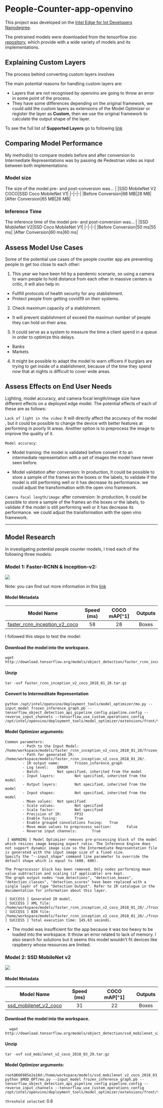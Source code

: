 # People-Counter-app-openvino
This  project was developed on the [Intel Edge for Iot Developers Nanodegree](https://www.udacity.com/course/intel-edge-ai-for-iot-developers-nanodegree--nd131).

The pretrained models were downloaded from the tensorflow zoo [repository](https://github.com/tensorflow/models/blob/master/research/object_detection/g3doc/detection_model_zoo.md), which provide with a wide variety of models and its implementations.

## Explaining Custom Layers
The process behind converting custom layers involves 

The main potential reasons for handling custom layers are:
  - Layers that are not recognised by openvino are going to throw an error in some point of the process.
  - They have some differences depending on the original framework, we could add the custom layers as extensions of the Model Optimizer or register the layer as **Custom**, then we use the original framework to calculate the output shape of the layer.

To see the full list of **Supported Layers** go to following [link](https://docs.openvinotoolkit.org/2019_R3/_docs_MO_DG_prepare_model_Supported_Frameworks_Layers.html)

## Comparing Model Performance
My method(s) to compare models before and after conversion to Intermediate Representations was by passing de Pedestrian video as input between both implementations:


### Model size
The size of the model pre- and post-conversion was...
| |SSD MobileNet V2 COCO|SSD Coco MobileNet V1|
|-|-|-|
|Before Conversion|68 MB|28 MB|
|After Conversion|65 MB|26 MB|

### Inference Time
The inference time of the model pre- and post-conversion was...
| |SSD MobileNet V2|SSD Coco MobileNet V1|
|-|-|-|
|Before Conversion|50 ms|55 ms|
|After Conversion|60 ms|60 ms|



## Assess Model Use Cases
Some of the potential use cases of the people counter app are preventing people to get too close to each other:
1. This year we have been hit by a pandemic scenario, so using a camera to warn people to hold distance from each other in massive centers is critic, it will also help in:

  - Fullfill protocols of health security for any stablishment.
  - Protect people from getting covid19 on their systems.

2. Check maximum capacity of a stablishment.
  - It will prevent stablishment of exceed the maximun number of people they can hold on their area.

3. It could serve as a system to measure the time a client spend in a queue in order to optimize this delays.
  - Banks
  - Markets

4. It might be possible to adapt the model to warn officers if burglars are trying to get inside of a stablishment, because of the time they spend now that at nights is difficult to cover wide areas.

## Assess Effects on End User Needs


Lighting, model accuracy, and camera focal length/image size have different effects on a
deployed edge model. The potential effects of each of these are as follows:

`Lack of light in the video`: It will directly affect the accuracy of the model , but it could be possible to change the device with better features at performing in poorly lit areas. Another option is to preprocess the image to improve the quality of it.

`Model accuracy`: 
- Model training: the model is validated before convert it to an intermediate representation with a set of images the model have never seen before.

-  Model validation after conversion: In production, It could be possible to store a sample of the frames an the boxes or the labels, to validate if the model is still performing well or it has decrease its performance. we could adjust the transformation with the open vino framework.

`Camera focal length/image`: 
after conversion: In production, It could be possible to store a sample of the frames an the boxes or the labels, to validate if the model is still performing well or it has decrease its performance. we could adjust the transformation with the open vino framework.

-----

## Model Research

In investigating potential people counter models, I tried each of the following three models:

### Model 1: Faster-RCNN & Inception-v2:
<img src = "https://www.researchgate.net/profile/Akif_Durdu/publication/334987612/figure/fig3/AS:788766109224961@1565067903984/High-level-diagram-of-Faster-R-CNN-16-for-generic-object-detection-2-Inception-v2-The.ppm"></img>

Note: you can find out more information in this [link](https://www.researchgate.net/figure/High-level-diagram-of-Faster-R-CNN-16-for-generic-object-detection-2-Inception-v2-The_fig3_334987612)

#### Model Metadata

**Model Name**                                                                                                                                                                                    | Speed (ms) | COCO mAP[^1] | Outputs
--------------------------------------------------------------------------------------------------------------------------------------------------------------------------------------------- | :--------: | :----------: | :-----:
[faster_rcnn_inception_v2_coco](http://download.tensorflow.org/models/object_detection/faster_rcnn_inception_v2_coco_2018_01_28.tar.gz)                                                                       | 58         | 28           | Boxes

I followed this steps to test the model:
  
#### Download the model into the workspace.
  ```
  wget http://download.tensorflow.org/models/object_detection/faster_rcnn_inception_v2_coco_2018_01_28.tar.gz
  ```
  
#### Unzip 
 ```
 tar -xvf faster_rcnn_inception_v2_coco_2018_01_28.tar.gz
 ```
 
 #### Convert to Intermeditate Representation
 ```
 python /opt/intel/openvino/deployment_tools/model_optimizer/mo.py --input_model frozen_inference_graph.pb --tensorflow_object_detection_api_pipeline_config pipeline.config --reverse_input_channels --tensorflow_use_custom_operations_config /opt/intel/openvino/deployment_tools/model_optimizer/extensions/front/tf/faster_rcnn_support.json
 ```
  
#### Model Optimizer arguments:

```console
Common parameters:
        - Path to the Input Model:      /home/workspace/models/faster_rcnn_inception_v2_coco_2018_01_28/frozen_inference_graph.pb
        - Path for generated IR:        /home/workspace/models/faster_rcnn_inception_v2_coco_2018_01_28/.
        - IR output name:       frozen_inference_graph
        - Log level:    ERROR
        - Batch:        Not specified, inherited from the model
        - Input layers:         Not specified, inherited from the model
        - Output layers:        Not specified, inherited from the model
        - Input shapes:         Not specified, inherited from the model
        - Mean values:  Not specified
        - Scale values:         Not specified
        - Scale factor:         Not specified
        - Precision of IR:      FP32
        - Enable fusing:        True
        - Enable grouped convolutions fusing:   True
        - Move mean values to preprocess section:       False
        - Reverse input channels:       True
 
 [ WARNING ] Model Optimizer removes pre-processing block of the model which resizes image keeping aspect ratio. The Inference Engine does not support dynamic image size so the Intermediate Representation file is generated with the input image size of a fixed size.
Specify the "--input_shape" command line parameter to override the default shape which is equal to (600, 600).

The Preprocessor block has been removed. Only nodes performing mean value subtraction and scaling (if applicable) are kept.
The graph output nodes "num_detections", "detection_boxes", "detection_classes", "detection_scores" have been replaced with a single layer of type "Detection Output". Refer to IR catalogue in the documentation for information about this layer.

[ SUCCESS ] Generated IR model.
[ SUCCESS ] XML file: /home/workspace/models/faster_rcnn_inception_v2_coco_2018_01_28/./frozen_inference_graph.xml
[ SUCCESS ] BIN file: /home/workspace/models/faster_rcnn_inception_v2_coco_2018_01_28/./frozen_inference_graph.bin
[ SUCCESS ] Total execution time: 145.63 seconds.

``` 
 
 
- The model was insufficient for the app because it was too heavy to be loaded into the workspace. It throw an error related to lack of memory. I also search for solutions but it seems this model wouldn't fit devices like raspberry whose resources are limited.

 
### Model 2: SSD MobileNet v2
<img src = "https://1.bp.blogspot.com/-M8UvZJWNW4E/WsKk-tbzp8I/AAAAAAAAChw/OqxBVPbDygMIQWGug4ZnHNDvuyK5FBMcQCLcBGAs/s640/image5.png"></img>


#### Model Metadata

**Model Name** | Speed (ms) | COCO mAP[^1] | Outputs
--------------------------------------------------------------------------------------------------------------------------------------------------------------------------------------------- | :--------: | :----------: | :-----:
[ssd_mobilenet_v2_coco](http://download.tensorflow.org/models/object_detection/ssd_mobilenet_v2_coco_2018_03_29.tar.gz)                                                                       | 31         | 22           | Boxes

#### Download the model into the workspace.  
``` 
  wget http://download.tensorflow.org/models/object_detection/ssd_mobilenet_v2_coco_2018_03_29.tar.gz
```  

#### Unzip 
 ```
 tar -xvf ssd_mobilenet_v2_coco_2018_03_29.tar.gz
 ```  
  
#### Model Optimizer arguments:

```console
root@666985e2a18d:/home/workspace/models/ssd_mobilenet_v2_coco_2018_03_29# python $MOD_OPT/mo.py --input_model frozen_inference_graph.pb --tensorflow_object_detection_api_pipeline_config pipeline.config --reverse_input_channels --tensorflow_use_custom_operations_config /opt/intel/openvino/deployment_tools/model_optimizer/extensions/front/tf/ssd_v2_support.json 
```

`threshold selected`: 0.6 



